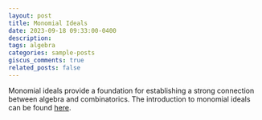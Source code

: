 ```yaml
---
layout: post
title: Monomial Ideals
date: 2023-09-18 09:33:00-0400
description: 
tags: algebra
categories: sample-posts
giscus_comments: true
related_posts: false
---
```


Monomial ideals provide a foundation for establishing a strong connection between algebra and combinatorics. The introduction to monomial ideals can be found <a href="../../../assets/pdf/mm.pdf">here</a>.
